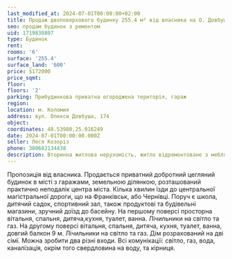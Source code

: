 ```yaml
---
last_modified_at: 2024-07-01T00:00:00+02:00
title: Продаж двоповерхового будинку 255.4 м² від власника на О. Довбуша
seo: продам будинок з ремонтом
uid: 1719838807
type: Будинок
rent:
rooms: '6'
surface: '255.4'
surface_land: '600'
price: $172000
price_sqmt:
floor:
floors: '2'
parking: Прибудинкова приватна огороджена територія, гараж
region:
location: м. Коломия
address: вул. Олекси Довбуша, 174
object:
coordinates: 48.53980,25.016249
date: 2024-07-01T00:00:00.000Z
seller: Леся Козоріз
phone: 380682134438
description: Вторинна житлова нерухомість, житло відремонтоване з меблями і технікою, придатне і готове для проживання
---
```


Пропозиція від власника. Продається приватний добротний цегляний будинок в місті з гаражами, земельною ділянкою, розташований практично неподалік центра міста. Кілька хвилин їзди до центральної магістральної дороги, що на Франківськ, або Чернівці. Поруч є школа, дитячий садок, спортивний зал, також продуктові та будівельні магазини, зручний доїзд до басейну. На першому поверсі просторна вітальня, спальня, дитяча,кухня, туалет, ванна. Лічильники на світло та газ. На другому поверсі вітальня, спальня, дитяча, кухня, туалет, ванна, довгий балкон 9 м. Лічильники на світло та газ. Дім розрахований на дві сімї. Можна зробити два різні входи. Всі комунікації: світло, газ, вода, каналізація, окрім того свердловина на воду, та кірниця.
